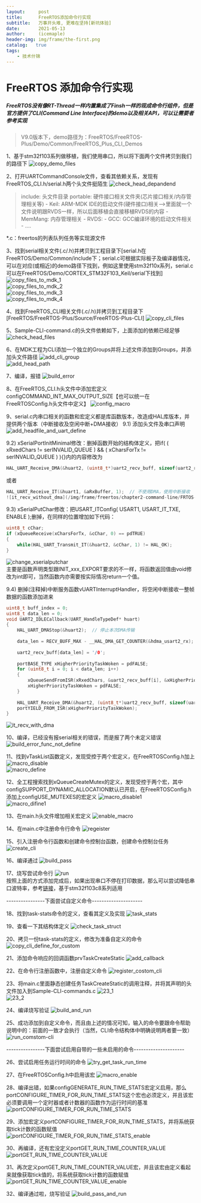 ```yaml
---
layout:     post
title:      FreeRTOS添加命令行实现
subtitle:   万事开头难, 更难在坚持[新坑体验]
date:       2021-05-13
author:     (icemaple)
header-img: img/frame/the-first.png
catalog:   true
tags:
    - 技术什锦
---
```

# FreeRTOS 添加命令行实现
##### FreeRTOS没有像RT-Thread一样内置集成了Finsh一样的现成命令行组件，但是官方提供了CLI(Command Line Interface)的demo以及相关API，可以让需要者参考实现
> V9.0版本下，demo路径为：FreeRTOS/FreeRTOS-Plus/Demo/Common/FreeRTOS_Plus_CLI_Demos


1、基于stm32f103系列做移植，我们使用串口，所以将下面两个文件拷贝到我们的路径下
![copy_demo_files](/img/frame/freertos/chapter2-command-line/FRTOS-2-1-copy-clifile-from-demo.png)  

2、打开UARTCommandConsole文件，查看其依赖关系，发现有FreeRTOS_CLI.h/serial.h两个头文件挺陌生
![check_head_depandend](/img/frame/freertos/chapter2-command-line/FRTOS-2-2-found-other-files.png)  
>include: 头文件目录
portable: 硬件接口相关文件夹(芯片接口相关/内存管理相关等)
	- Keil: ARM-MDK IDE的启动文件(硬件接口)相关-->里面就一个文件说明跟RVDS一样，所以后面移植会直接移植RVDS的内容
	- MemMang: 内存管理相关
	- RVDS: 
	- GCC: GCC编译环境的启动文件相关
	- ….

*.c：freertos的列表队列任务等实现源文件

3、找到serial相关文件(.c/.h)并拷贝到工程目录下[serial.h在FreeRTOS/Demo/Common/include下；serial.c可根据实际板子及编译器情况，可以在对应(或相近)的demo路径下找到，例如这里使用stm32f10x系列，serial.c可以在FreeRTOS/Demo/CORTEX_STM32F103_Keil/serial下找到]
![copy_files_to_mdk_1](/img/frame/freertos/chapter2-command-line/FRTOS-2-3-copy-clifile-from-demo-1.png)  
![copy_files_to_mdk_2](/img/frame/freertos/chapter2-command-line/FRTOS-2-3-copy-clifile-from-demo-2.png)  
![copy_files_to_mdk_3](/img/frame/freertos/chapter2-command-line/FRTOS-2-3-copy-clifile-from-demo-3.png)  
![copy_files_to_mdk_4](/img/frame/freertos/chapter2-command-line/FRTOS-2-3-copy-clifile-from-demo-4.png)  

4、找到FreeRTOS_CLI相关文件(.c/.h)并拷贝到工程目录下[FreeRTOS/FreeRTOS-Plus/Source/FreeRTOS-Plus-CLI]
![copy_cli_files](/img/frame/freertos/chapter2-command-line/FRTOS-2-4-copy-clifile-from-demo-2.png)  

5、Sample-CLI-command.c的头文件依赖如下，上面添加的依赖已经足够
![check_head_files](/img/frame/freertos/chapter2-command-line/FRTOS-2-5-confirm-include.png)  

6、在MDK工程为CLI添加一个独立的Groups并将上述文件添加到Groups，并添加头文件路径
![add_cli_group](/img/frame/freertos/chapter2-command-line/FRTOS-2-6-add-file-to-mdk.png)  
![add_head_path](/img/frame/freertos/chapter2-command-line/FRTOS-2-6-add-head-path.png)  

7、编译，报错
![build_error](/img/frame/freertos/chapter2-command-line/FRTOS-2-7-build-error.png)  

8、在FreeRTOS_CLI.h头文件中添加宏定义configCOMMAND_INT_MAX_OUTPUT_SIZE【也可以统一在FreeRTOSConfig.h头文件中定义】
![config_macro](/img/frame/freertos/chapter2-command-line/FRTOS-2-8-config-macro-in-cli.png)  

9、serial.c内串口相关的函数和宏定义都是库函数版本，改造成HAL库版本，并提供两个版本（中断接收及空闲中断+DMA接收）
  9.1) 添加头文件及串口声明
![add_headfile_and_uart_define](/img/frame/freertos/chapter2-command-line/FRTOS-2-9-1.png)  

9.2) xSerialPortInitMinimal修改：删掉函数开始的结构体定义，把if( ( xRxedChars != serINVALID_QUEUE ) && ( xCharsForTx != serINVALID_QUEUE ) ){}内的内容修改为
```cpp
HAL_UART_Receive_DMA(&huart2, (uint8_t*)uart2_recv_buff, sizeof(uart2_recv_buff));  // 使用DMA
```
或者
```cpp
HAL_UART_Receive_IT(&huart1, &aRxBuffer, 1);  // 不使用DMA，使用中断接收
![it_recv_without_dma](/img/frame/freertos/chapter2-command-line/FRTOS-2-9-2.png)  
```
9.3) xSerialPutChar修改：把USART_ITConfig( USART1, USART_IT_TXE, ENABLE );删掉，在同样的位置增加如下代码：
```cpp
uint8_t cChar;
if (xQueueReceive(xCharsForTx, &cChar, 0) == pdTRUE)
{
	while(HAL_UART_Transmit_IT(&huart2, &cChar, 1) != HAL_OK);
}
```
![change_xserialputchar](/img/frame/freertos/chapter2-command-line/FRTOS-2-9-3.png)  
主要是函数声明类型跟INIT_xxx_EXPORT要求的不一样，将函数返回值由void修改为int即可，当然函数内亦需要按实际情况return一个值。

9.4) 删掉(注释掉)中断服务函数vUARTInterruptHandler，将空闲中断接收一整帧数据的函数添加进来
```cpp
uint8_t buff_index = 0;
uint8_t data_len = 0;
void UART2_IDLECallback(UART_HandleTypeDef* huart)
{
	HAL_UART_DMAStop(&huart2);  // 停止本次DMA传输
	
	data_len = RECV_BUFF_MAX - __HAL_DMA_GET_COUNTER(&hdma_usart2_rx);  // 计算接收到的数据长度
	
	uart2_recv_buff[data_len] = '/0';
	
	portBASE_TYPE xHigherPriorityTaskWoken = pdFALSE;
	for (uint8_t i = 0; i < data_len; i++)
	{
		xQueueSendFromISR(xRxedChars, &uart2_recv_buff[i], &xHigherPriorityTaskWoken);
		xHigherPriorityTaskWoken = pdFALSE;
	}
	
	HAL_UART_Receive_DMA(&huart2, (uint8_t*)uart2_recv_buff, sizeof(uart2_recv_buff));  // 重启开始DMA传输 每次255字节数据
	portYIELD_FROM_ISR(xHigherPriorityTaskWoken);
}
```
![it_recv_with_dma](/img/frame/freertos/chapter2-command-line/FRTOS-2-9-4.png)  

10、编译，已经没有报serial相关的错误，而是报了两个未定义错误
![build_error_func_not_define](/img/frame/freertos/chapter2-command-line/FRTOS-2-10-build-error.png)  

11、找到vTaskList函数定义，发现受控于两个宏定义，在FreeRTOSConfig.h加上
![macro_disable](/img/frame/freertos/chapter2-command-line/FRTOS-2-11-macro-disable-1.png)  
![macro_define](/img/frame/freertos/chapter2-command-line/FRTOS-2-11-macro-define-2.png)  

12、全工程搜索找到xQueueCreateMutex的定义，发现受控于两个宏，其中configSUPPORT_DYNAMIC_ALLOCATION默认已开启，在FreeRTOSConfig.h添加上configUSE_MUTEXES的宏定义
![macro_disable1](/img/frame/freertos/chapter2-command-line/FRTOS-2-12-macro-disable-1.png)  
![macro_difine1](/img/frame/freertos/chapter2-command-line/FRTOS-2-12-macro-define-2.png)  

13、在main.h头文件增加相关宏定义
![enable_macro](/img/frame/freertos/chapter2-command-line/FRTOS-2-13-macro-define.png)  

14、在main.c中注册命令行命令
![regeister](/img/frame/freertos/chapter2-command-line/FRTOS-2-14-call-register-cli.png)  

15、引入注册命令行函数和创建命令控制台函数，创建命令控制台任务
![create_cli](/img/frame/freertos/chapter2-command-line/FRTOS-2-15-create-cli-thread.png)  

16、编译通过
![build_pass](/img/frame/freertos/chapter2-command-line/FRTOS-2-16-build-pass.png)  

17、烧写尝试命令行
![run](/img/frame/freertos/chapter2-command-line/FRTOS-2-17-run.png)  
按照上面的方式添加完成后，如果出现串口不停在打印数据，那么可以尝试降低串口波特率，参考[链接](https://www.programmersought.com/article/84803197029/)，基于stm32f103c8系列适用


----------------下面尝试自定义命令---------------------  

18、找到task-stats命令的定义，查看其定义及实现
![task_stats](/img/frame/freertos/chapter2-command-line/FRTOS-2-18-check-task-status-define.png)  

19、查看一下其结构体定义
![check_task_struct](/img/frame/freertos/chapter2-command-line/FRTOS-2-19-check-struct-define.png)  

20、拷贝一份task-stats的定义，修改为准备自定义的命令
![copy_cli_define_for_custom](/img/frame/freertos/chapter2-command-line/FRTOS-2-20-copy-cli-define-for-change.png)  

21、添加命令响应的回调函数prvTaskCreateStatic
![add_callback](/img/frame/freertos/chapter2-command-line/FRTOS-2-21-add-callback.png)  

22、在命令行注册函数中，注册自定义命令
![register_costom_cli](/img/frame/freertos/chapter2-command-line/FRTOS-2-22-register-mycli.png)  

23、将main.c里面静态创建任务TaskCreateStatic的调用注释，并将其声明的头文件加入到Sample-CLI-commands.c
![23_1](/img/frame/freertos/chapter2-command-line/FRTOS-2-23-1.png)  
![23_2](/img/frame/freertos/chapter2-command-line/FRTOS-2-23-2.png)  

24、编译烧写验证
![build_and_run](/img/frame/freertos/chapter2-command-line/FRTOS-2-24-build-run.png)  

25、成功添加到自定义命令，而且由上述的情况可知，输入的命令要跟命令帮助说明中的：前面的一致才会执行（当然，CLI命令结构体中明确说明两者要一致）
![run_comstom-cli](/img/frame/freertos/chapter2-command-line/FRTOS-2-25.png)  

----------------下面尝试启用自带的一些未启用的命令---------------------  

26、尝试启用任务运行时间的命令
![try_get_task_run_time](/img/frame/freertos/chapter2-command-line/FRTOS-2-26.png)  

27、在FreeRTOSConfig.h中启用该宏
![macro_enable](/img/frame/freertos/chapter2-command-line/FRTOS-2-27.png)  

28、编译出错，如果configGENERATE_RUN_TIME_STATS宏定义启用，那么portCONFIGURE_TIMER_FOR_RUN_TIME_STATS这个宏也必须定义，并且该宏必须要调用一个定时器或者计数器的函数作为运行时间的基准
![portCONFIGURE_TIMER_FOR_RUN_TIME_STATS](/img/frame/freertos/chapter2-command-line/FRTOS-2-28.png)  

29、添加宏定义portCONFIGURE_TIMER_FOR_RUN_TIME_STATS，并将系统获取tick计数的函数赋值
![portCONFIGURE_TIMER_FOR_RUN_TIME_STATS_enable](/img/frame/freertos/chapter2-command-line/FRTOS-2-29.png)  

30、再编译，还有宏没定义portGET_RUN_TIME_COUNTER_VALUE
![portGET_RUN_TIME_COUNTER_VALUE](/img/frame/freertos/chapter2-command-line/FRTOS-2-30.png)  

31、再次定义portGET_RUN_TIME_COUNTER_VALUE宏，并且该宏由定义看起来就像获取tick值的，将系统获取tick计数的函数赋值
![portGET_RUN_TIME_COUNTER_VALUE_enable](/img/frame/freertos/chapter2-command-line/FRTOS-2-31.png)  

32、编译通过啦，烧写验证
![build_pass_and_run](/img/frame/freertos/chapter2-command-line/FRTOS-2-32.png)  



